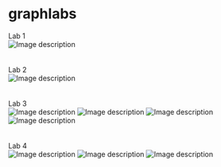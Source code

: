 # graphlabs
Lab 1</br>
![Image description](https://github.com/tvoyammn/graphlabs/blob/master/graph-lab1/lab1.png)
</br>
</br>
</br>
Lab 2</br>
![Image description](https://github.com/tvoyammn/graphlabs/blob/master/graph-lab2/lab2.png)
</br>
</br>
</br>
Lab 3</br>
![Image description](https://github.com/tvoyammn/graphlabs/blob/master/graph-lab3/lab3(1).png)
![Image description](https://github.com/tvoyammn/graphlabs/blob/master/graph-lab3/lab3(2).png)
![Image description](https://github.com/tvoyammn/graphlabs/blob/master/graph-lab3/lab3(3).png)
![Image description](https://github.com/tvoyammn/graphlabs/blob/master/graph-lab3/lab3(4).png)
</br>
</br>
</br>
Lab 4</br>
![Image description](https://github.com/tvoyammn/graphlabs/blob/master/graph-lab4/lab4(1).png)
![Image description](https://github.com/tvoyammn/graphlabs/blob/master/graph-lab4/lab4(2).png)
![Image description](https://github.com/tvoyammn/graphlabs/blob/master/graph-lab4/lab4(3).png)
